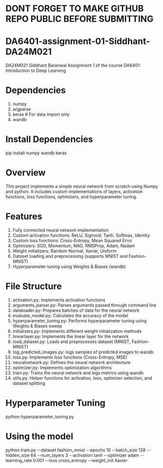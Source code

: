 




# DONT FORGET TO MAKE GITHUB REPO PUBLIC BEFORE SUBMITTING










# DA6401-assignment-01-Siddhant-DA24M021
DA24M021 Siddhant Baranwal Assignment 1 of the course DA6401: Introduction to Deep Learning


# Dependencies
1. numpy
2. argparse
3. keras    # For data import only
4. wandb

# Install Dependencies
pip install numpy wandb keras

# Overview
This project implements a simple neural network from scratch using Numpy and python. It includes custom implementations of layers, activation functions, loss functions, optimizers, and hyperparameter tuning.


# Features
1. Fully connected neural network implementation
2. Custom activation functions: ReLU, Sigmoid, Tanh, Softmax, Identity
3. Custom loss functions: Cross-Entropy, Mean Squared Error
4. Optimizers: SGD, Momentum, NAG, RMSProp, Adam, Nadam
5. Weight initializers: Random Normal, Xavier, Uniform
6. Dataset loading and preprocessing (supports MNIST and Fashion-MNIST)
7. Hyperparameter tuning using Weights & Biases (wandb)

# File Structure
1. activation.py: Implements activation functions
2. arguments_parser.py: Parses arguments passed through command line 
3. dataloader.py: Prepares batches of data for the neural network
4. evaluate_model.py: Calculates the accuracy of the model 
5. hyperparameter_tuning.py: Performs hyperparameter tuning using Weights & Biases sweep
6. initializers.py: Implements different weight initialization methods
7. linearlayer.py: Implements the linear layer for the network
8. load_dataset.py: Loads and preprocesses dataset (MNIST, Fashion-MNIST)
9. log_predicted_images.py: logs samples of predicted images to wandb
10. loss.py: Implements loss functions (Cross-Entropy, MSE)
11. neuralnetwork.py: Defines the neural network architecture
12. optimizer.py: Implements optimization algorithms
13. train.py: Trains the neural network and logs metrics using wandb
14. utils.py: Helper functions for activation, loss, optimizer selection, and dataset splitting

# Hyperparameter Tuning
python hyperparameter_tuning.py

# Using the model
python train.py --dataset fashion_mnist --epochs 10 --batch_size 128 --hidden_size 64 --num_layers 3 --activation tanh --optimizer adam --learning_rate 0.001 --loss cross_entropy --weight_init Xavier